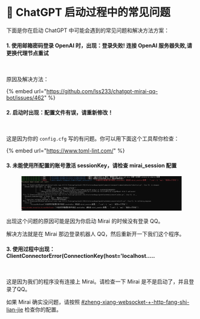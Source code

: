 # 🎨 ChatGPT 启动过程中的常见问题

下面是你在启动 ChatGPT 中可能会遇到的常见问题和解决方法方案：

#### 1. 使用邮箱密码登录 OpenAI 时，出现：登录失败! 连接 OpenAI 服务器失败,请更换代理节点重试

<figure><img src="../.gitbook/assets/image (26).png" alt=""><figcaption></figcaption></figure>

原因及解决方法：

{% embed url="https://github.com/lss233/chatgpt-mirai-qq-bot/issues/462" %}

#### 2. 启动时出现：配置文件有误，请重新修改！

<figure><img src="../.gitbook/assets/image (17).png" alt=""><figcaption></figcaption></figure>

这是因为你的 `config.cfg` 写的有问题。你可以用下面这个工具帮你检查：

{% embed url="https://www.toml-lint.com/" %}

#### 3. 未能使用所配置的账号激活 sessionKey，请检查 mirai\_session 配置

<figure><img src="../.gitbook/assets/image (41) (1).png" alt=""><figcaption></figcaption></figure>

出现这个问题的原因可能是因为你启动 Mirai 的时候没有登录 QQ。

解决方法就是在 Mirai 那边登录机器人 QQ，然后重新开一下我们这个程序。

#### 3. 使用过程中出现：ClientConnectorError(ConnectionKey(host='localhost.....

<figure><img src="../.gitbook/assets/image (2).png" alt=""><figcaption></figcaption></figure>

这是因为我们的程序没有连接上 Mirai。请检查一下 Mirai 是不是启动了，并且登录了QQ。 &#x20;

如果 Mirai 确实没问题，请按照 [#zheng-xiang-websocket-+-http-fang-shi-lian-jie](../pei-zhi-wen-jian-jiao-cheng/dui-jie-liao-tian-ping-tai/dui-jie-mirai.md#zheng-xiang-websocket-+-http-fang-shi-lian-jie "mention") 检查你的配置。

